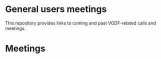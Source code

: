 # General users meetings

This repository provides links to coming and past VODF-related calls and meetings.

Meetings
========
